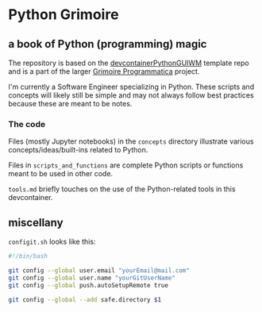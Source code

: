 # Python Grimoire

## a book of Python (programming) magic

The repository is based on the [devcontainerPythonGUIWM](https://github.com/WalterMarch/devcontainerPythonGUIWM) template repo and is a part of the larger [Grimoire Programmatica](https://github.com/WalterMarch/grimoireprogrammatica) project.

I'm currently a Software Engineer specializing in Python. These scripts and concepts will likely still be simple and may not always follow best practices because these are meant to be notes.

### The code

Files (mostly Jupyter notebooks) in the `concepts` directory illustrate various concepts/ideas/built-ins related to Python.

Files in `scripts_and_functions` are complete Python scripts or functions meant to be used in other code.

`tools.md` briefly touches on the use of the Python-related tools in this devcontainer.

## miscellany

`configit.sh` looks like this:

```bash
#!/bin/bash

git config --global user.email "yourEmail@mail.com"
git config --global user.name "yourGitUserName"
git config --global push.autoSetupRemote true

git config --global --add safe.directory $1
```
